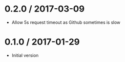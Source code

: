 # 0.2.0 / 2017-03-09

  * Allow 5s request timeout as Github sometimes is slow

# 0.1.0 / 2017-01-29

  * Initial version
